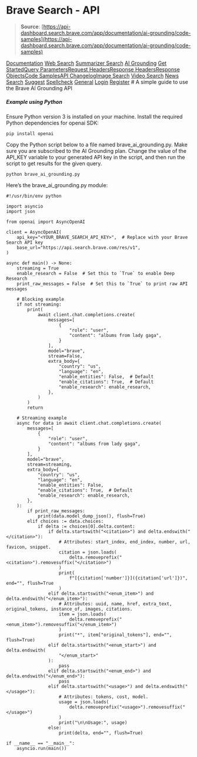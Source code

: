 # Brave Search - API

> **Source**: [https://api-dashboard.search.brave.com/app/documentation/ai-grounding/code-samples](https://api-dashboard.search.brave.com/app/documentation/ai-grounding/code-samples)


[](https://api-dashboard.search.brave.com/app/dashboard)  [](https://api-dashboard.search.brave.com/app/dashboard)  [Documentation](https://api-dashboard.search.brave.com/app/documentation) [Web Search](https://api-dashboard.search.brave.com/app/documentation/web-search) [Summarizer Search](https://api-dashboard.search.brave.com/app/documentation/summarizer-search) [AI Grounding](https://api-dashboard.search.brave.com/app/documentation/ai-grounding) [Get Started](https://api-dashboard.search.brave.com/app/documentation/ai-grounding/get-started)[Query Parameters](https://api-dashboard.search.brave.com/app/documentation/ai-grounding/query)[Request Headers](https://api-dashboard.search.brave.com/app/documentation/ai-grounding/request-headers)[Response Headers](https://api-dashboard.search.brave.com/app/documentation/ai-grounding/response-headers)[Response Objects](https://api-dashboard.search.brave.com/app/documentation/ai-grounding/responses)[Code Samples](https://api-dashboard.search.brave.com/app/documentation/ai-grounding/code-samples)[API Changelog](https://api-dashboard.search.brave.com/app/documentation/ai-grounding/api-changelog)[Image Search](https://api-dashboard.search.brave.com/app/documentation/image-search) [Video Search](https://api-dashboard.search.brave.com/app/documentation/video-search) [News Search](https://api-dashboard.search.brave.com/app/documentation/news-search) [Suggest](https://api-dashboard.search.brave.com/app/documentation/suggest) [Spellcheck](https://api-dashboard.search.brave.com/app/documentation/spellcheck) [General](https://api-dashboard.search.brave.com/app/documentation/general)    [Login](https://api-dashboard.search.brave.com/login) [Register](https://api-dashboard.search.brave.com/register) # A simple guide to use the Brave AI Grounding API

 ##### Example using Python

 Ensure Python version 3 is installed on your machine. Install the
required Python dependencies for openai SDK:

```
pip install openai
```

Copy the Python script below to a file named brave_ai_grounding.py. Make sure
you are subscribed to the AI Grounding plan.
Change the value of the API_KEY variable to your generated
API key in the script, and then run the script to get results for the given query.

```
python brave_ai_grounding.py
```

Here’s the brave_ai_grounding.py module:

```
#!/usr/bin/env python

import asyncio
import json

from openai import AsyncOpenAI

client = AsyncOpenAI(
    api_key="<YOUR_BRAVE_SEARCH_API_KEY>",  # Replace with your Brave Search API key
    base_url="https://api.search.brave.com/res/v1",
)

async def main() -> None:
    streaming = True
    enable_research = False  # Set this to `True` to enable Deep Research
    print_raw_messages = False  # Set this to `True` to print raw API messages

    # Blocking example
    if not streaming:
        print(
            await client.chat.completions.create(
                messages=[
                    {
                        "role": "user",
                        "content": "albums from lady gaga",
                    }
                ],
                model="brave",
                stream=False,
                extra_body={
                    "country": "us",
                    "language": "en",
                    "enable_entities": False,  # Default
                    "enable_citations": True,  # Default
                    "enable_research": enable_research,
                },
            )
        )
        return

    # Streaming example
    async for data in await client.chat.completions.create(
        messages=[
            {
                "role": "user",
                "content": "albums from lady gaga",
            }
        ],
        model="brave",
        stream=streaming,
        extra_body={
            "country": "us",
            "language": "en",
            "enable_entities": False,
            "enable_citations": True,  # Default
            "enable_research": enable_research,
        },
    ):
        if print_raw_messages:
            print(data.model_dump_json(), flush=True)
        elif choices := data.choices:
            if delta := choices[0].delta.content:
                if delta.startswith("<citation>") and delta.endswith("</citation>"):
                    # Attributes: start_index, end_index, number, url, favicon, snippet.
                    citation = json.loads(
                        delta.removeprefix("<citation>").removesuffix("</citation>")
                    )
                    print(
                        f"[{citation['number']}]({citation['url']})", end="", flush=True
                    )
                elif delta.startswith("<enum_item>") and delta.endswith("</enum_item>"):
                    # Attributes: uuid, name, href, extra_text, original_tokens, instance_of, images, citations.
                    item = json.loads(
                        delta.removeprefix("<enum_item>").removesuffix("</enum_item>")
                    )
                    print("*", item["original_tokens"], end="", flush=True)
                elif delta.startswith("<enum_start>") and delta.endswith(
                    "</enum_start>"
                ):
                    pass
                elif delta.startswith("<enum_end>") and delta.endswith("</enum_end>"):
                    pass
                elif delta.startswith("<usage>") and delta.endswith("</usage>"):
                    # Attributes: tokens, cost, model.
                    usage = json.loads(
                        delta.removeprefix("<usage>").removesuffix("</usage>")
                    )
                    print("\n\nUsage:", usage)
                else:
                    print(delta, end="", flush=True)

if __name__ == "__main__":
    asyncio.run(main())
```

 